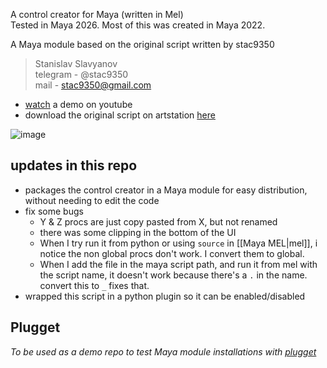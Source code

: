 A control creator for Maya (written in Mel)  
Tested in Maya 2026. Most of this was created in Maya 2022.  

A Maya module based on the original script written by stac9350 
> Stanislav Slavyanov     
> telegram - @stac9350  
> mail - stac9350@gmail.com

- [watch](https://youtu.be/vVcceGPmFYk?si=5axL7MENpLXDv39Q) a demo on youtube 
- download the original script on artstation [here](https://www.artstation.com/marketplace/p/DBXx0/maya-script-created-controls)  

 
![image](https://github.com/user-attachments/assets/082ca02a-e1a5-454c-b615-537646f9bd4a)

## updates in this repo
- packages the control creator in a Maya module for easy distribution, without needing to edit the code
- fix some bugs
  - Y & Z procs are just copy pasted from X, but not renamed
  - there was some clipping in the bottom of the UI
  - When I try run it from python or using `source` in [[Maya MEL|mel]], i notice the non global procs don't work. I convert them to global.
  - When I add the file in the maya script path, and run it from mel with the script name, it doesn't work because there's a `.` in the name. convert this to `_` fixes that.
- wrapped this script in a python plugin so it can be enabled/disabled

## Plugget
_To be used as a demo repo to test Maya module installations with [plugget](https://github.com/plugget/plugget)_
